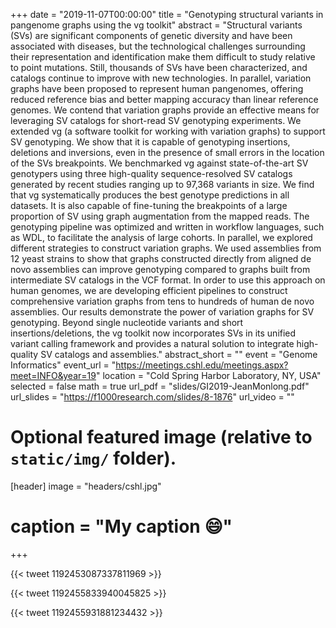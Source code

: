 +++
date = "2019-11-07T00:00:00"
title = "Genotyping structural variants in pangenome graphs using the vg toolkit"
abstract = "Structural variants (SVs) are significant components of genetic diversity and have been associated with diseases, but the technological challenges surrounding their representation and identification make them difficult to study relative to point mutations. Still, thousands of SVs have been characterized, and catalogs continue to improve with new technologies. In parallel, variation graphs have been proposed to represent human pangenomes, offering reduced reference bias and better mapping accuracy than linear reference genomes. We contend that variation graphs provide an effective means for leveraging SV catalogs for short-read SV genotyping experiments. We extended vg (a software toolkit for working with variation graphs) to support SV genotyping. We show that it is capable of genotyping insertions, deletions and inversions, even in the presence of small errors in the location of the SVs breakpoints. We benchmarked vg against state-of-the-art SV genotypers using three high-quality sequence-resolved SV catalogs generated by recent studies ranging up to 97,368 variants in size. We find that vg systematically produces the best genotype predictions in all datasets. It is also capable of fine-tuning the breakpoints of a large proportion of SV using graph augmentation from the mapped reads. The genotyping pipeline was optimized and written in workflow languages, such as WDL, to facilitate the analysis of large cohorts. In parallel, we explored different strategies to construct variation graphs. We used assemblies from 12 yeast strains to show that graphs constructed directly from aligned de novo assemblies can improve genotyping compared to graphs built from intermediate SV catalogs in the VCF format. In order to use this approach on human genomes, we are developing efficient pipelines to construct comprehensive variation graphs from tens to hundreds of human de novo assemblies. Our results demonstrate the power of variation graphs for SV genotyping. Beyond single nucleotide variants and short insertions/deletions, the vg toolkit now incorporates SVs in its unified variant calling framework and provides a natural solution to integrate high-quality SV catalogs and assemblies."
abstract_short = ""
event = "Genome Informatics"
event_url = "https://meetings.cshl.edu/meetings.aspx?meet=INFO&year=19"
location = "Cold Spring Harbor Laboratory, NY, USA"
selected = false
math = true
url_pdf = "slides/GI2019-JeanMonlong.pdf"
url_slides = "https://f1000research.com/slides/8-1876"
url_video = ""
# Optional featured image (relative to `static/img/` folder).
[header]
image = "headers/cshl.jpg"
# caption = "My caption :smile:"
+++

{{< tweet 1192453087337811969 >}}

{{< tweet 1192455833940045825 >}}

{{< tweet 1192455931881234432 >}}
